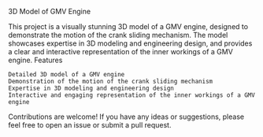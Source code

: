 3D Model of GMV Engine

This project is a visually stunning 3D model of a GMV engine, designed to demonstrate the motion of the crank sliding mechanism. The model showcases expertise in 3D modeling and engineering design, and provides a clear and interactive representation of the inner workings of a GMV engine.
Features

    Detailed 3D model of a GMV engine
    Demonstration of the motion of the crank sliding mechanism
    Expertise in 3D modeling and engineering design
    Interactive and engaging representation of the inner workings of a GMV engine

Contributions are welcome! If you have any ideas or suggestions, please feel free to open an issue or submit a pull request.
